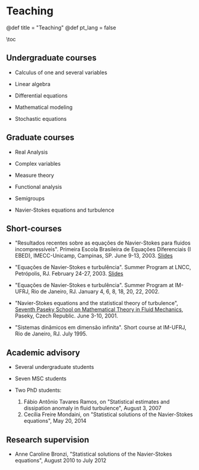 # Teaching

@def title = "Teaching"
@def pt_lang = false

\toc

## Undergraduate courses

* Calculus of one and several variables

* Linear algebra

* Differential equations

* Mathematical modeling

* Stochastic equations

## Graduate courses

* Real Analysis

* Complex variables

* Measure theory

* Functional analysis

* Semigroups

* Navier-Stokes equations and turbulence

## Short-courses

* "Resultados recentes sobre as equações de Navier-Stokes para fluidos incompressíveis". Primeira Escola Brasileira de Equações Diferenciais (I EBED), IMECC-Unicamp, Campinas, SP. June 9-13, 2003. [Slides](/assets/material/ebednsetwoup.pdf)

* "Equações de Navier-Stokes e turbulência". Summer Program at LNCC, Petrópolis, RJ. February 24-27, 2003. [Slides](/assets/material/lnccnsetwoup.pdf)

* "Equações de Navier-Stokes e turbulência". Summer Program at IM-UFRJ, Rio de Janeiro, RJ. January 4, 6, 8, 18, 20, 22, 2002.

* "Navier-Stokes equations and the statistical theory of turbulence", [Seventh Paseky School on Mathematical Theory in Fluid Mechanics](http://www.karlin.mff.cuni.cz/paseky-fluid/2001/), Paseky, Czech Republic. June 3-10, 2001.

* "Sistemas dinâmicos em dimensão infinita". Short course at IM-UFRJ, Rio de Janeiro, RJ. July 1995.

## Academic advisory

* Several undergraduate students

* Seven MSC students

* Two PhD students:
    1. Fábio Antônio Tavares Ramos, on "Statistical estimates and dissipation anomaly in fluid turbulence", August 3, 2007
    1. Cecília Freire Mondaini, on "Statistical solutions of the Navier-Stokes equations", May 20, 2014

## Research supervision

* Anne Caroline Bronzi, "Statistical solutions of the Navier-Stokes equations", August 2010 to July 2012

